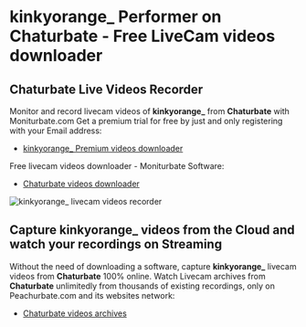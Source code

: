 # kinkyorange_ Performer on Chaturbate - Free LiveCam videos downloader

## Chaturbate Live Videos Recorder

Monitor and record livecam videos of **kinkyorange_** from **Chaturbate** with Moniturbate.com
Get a premium trial for free by just and only registering with your Email address:
* [kinkyorange_ Premium videos downloader](https://moniturbate.com/request-demo-licence-key.html)

Free livecam videos downloader - Moniturbate Software:
* [Chaturbate videos downloader](https://moniturbate.com/moniturbate-download-software.html)

![kinkyorange_ livecam videos recorder](https://peachurnet.com/templates/moniturbate-software.png)


## Capture kinkyorange_ videos from the Cloud and watch your recordings on Streaming

Without the need of downloading a software, capture **kinkyorange_** livecam videos from **Chaturbate** 100% online.
Watch Livecam archives from **Chaturbate** unlimitedly from thousands of existing recordings, only on Peachurbate.com and its websites network:
* [Chaturbate videos archives](https://peachurnet.com/)